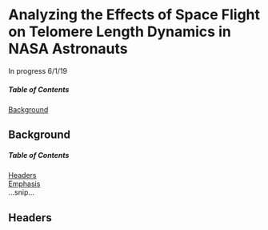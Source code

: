 # Analyzing the Effects of Space Flight on Telomere Length Dynamics in NASA Astronauts

In progress 6/1/19 




##### Table of Contents
[Background](#background)


## Background


##### Table of Contents  
[Headers](#headers)  
[Emphasis](#emphasis)  
...snip...    
<a name="headers"/>
## Headers
